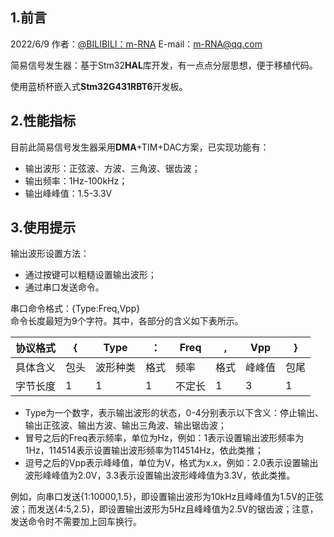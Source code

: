 ## 1.前言
2022/6/9  作者：[@BILIBILI：m-RNA](https://space.bilibili.com/41224928  "@BILIBILI：m-RNA 个人主页")    E-mail：m-RNA@qq.com      

 简易信号发生器：基于Stm32**HAL**库开发，有一点点分层思想，便于移植代码。

使用蓝桥杯嵌入式**Stm32G431RBT6**开发板。

## 2.性能指标
目前此简易信号发生器采用**DMA**+TIM+DAC方案，已实现功能有：
- 输出波形：正弦波、方波、三角波、锯齿波；
- 输出频率：1Hz-100kHz；
- 输出峰峰值：1.5-3.3V

## 3.使用提示
输出波形设置方法：
- 通过按键可以粗糙设置输出波形；
- 通过串口发送命令。 

串口命令格式：{Type:Freq,Vpp}  
命令长度最短为9个字符。其中，各部分的含义如下表所示。  

| 协议格式 | {    | Type     | ：   | Freq   | ,    | Vpp    | }    |
| -------- | ---- | -------- | ---- | ------ | ---- | ------ | ---- |
| 具体含义 | 包头 | 波形种类 | 格式 | 频率   | 格式 | 峰峰值 | 包尾 |
| 字节长度 | 1    | 1        | 1    | 不定长 | 1    | 3      | 1    |

- Type为一个数字，表示输出波形的状态，0-4分别表示以下含义：停止输出、输出正弦波、输出方波、输出三角波、输出锯齿波；  
- 冒号之后的Freq表示频率，单位为Hz，例如：1表示设置输出波形频率为1Hz，114514表示设置输出波形频率为114514Hz，依此类推；  
- 逗号之后的Vpp表示峰峰值，单位为V，格式为x.x，例如：2.0表示设置输出波形峰峰值为2.0V，3.3表示设置输出波形峰峰值为3.3V，依此类推。  

例如，向串口发送{1:10000,1.5}，即设置输出波形为10kHz且峰峰值为1.5V的正弦波；而发送{4:5,2.5}，即设置输出波形为5Hz且峰峰值为2.5V的锯齿波；注意，发送命令时不需要加上回车换行。


